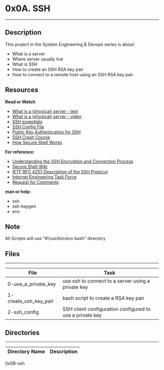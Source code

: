 # 0x0A. SSH
---
## Description

This project in the System Engineering & Devops series is about:
* What is a server
* Where server usually live
* What is SSH
* How to create an SSH RSA key pair
* How to connect to a remote host using an SSH RSA key pair

## Resources

**Read or Watch**

- [What is a (physical) server - text](https://en.m.wikipedia.org/wiki/Server_(computing)#Hardware_requirement)
- [What is a (physical) server - video](https://m.youtube.com/watch?v=B1ANfsDyjeA)
- [SSH essentials](https://www.digitalocean.com/community/tutorials/ssh-essentials-working-with-ssh-servers-clients-and-keys)
- [SSH Config File](https://www.ssh.com/academy/ssh/config)
- [Public Key Authentication for SSH](https://www.ssh.com/academy/ssh/public-key-authentication)
- [SSH Crash Course](https://m.youtube.com/watch?v=hQWRp-FdTpc)
- [How Secure Shell Works](https://m.youtube.com/watch?v=ORcvSkgdA58)

**For reference:**
- [Understanding the SSH Encryption and Connection Process](https://www.digitalocean.com/community/tutorials/understanding-the-ssh-encryption-and-connection-process)
- [Secure Shell Wiki](https://en.m.wikipedia.org/wiki/Secure_Shell)
- [IETF RFC 4251-Description of the SSH Protocol](https://www.ietf.org/rfc/rfc4251.txt)
- [Internet Engineering Task Force](https://en.m.wikipedia.org/wiki/Internet_Engineering_Task_Force)
- [Request for Comments](https://en.m.wikipedia.org/wiki/Request_for_Comments)

**man or help:**

- ssh
- ssh-keygen
- env

## Note

All Scripts will use "#!/usr/bin/env bash" directory

## Files
---
File|Task
---|---
0-use_a_private_key | use ssh to connect to a server using a private key
1-create_ssh_key_pair | bash script to create a RSA key pair
2-ssh_config | SSH client configuration configured to use a private key

## Directories
---
Directory Name | Description
---|---
0x0B-ssh

